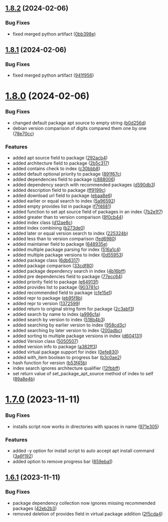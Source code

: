 ## [1.8.2](https://github.com/RonTamG/pyapt/compare/v1.8.1...v1.8.2) (2024-02-06)


### Bug Fixes

* fixed merged python artifact ([0bb398e](https://github.com/RonTamG/pyapt/commit/0bb398e010397c0a8fdec509e4fe06d5f6d1eff5))



## [1.8.1](https://github.com/RonTamG/pyapt/compare/v1.8.0...v1.8.1) (2024-02-06)


### Bug Fixes

* fixed merged python artifact ([941f956](https://github.com/RonTamG/pyapt/commit/941f95692b1bb387c8e6af547fe4530af6d47d17))



# [1.8.0](https://github.com/RonTamG/pyapt/compare/v1.7.0...v1.8.0) (2024-02-06)


### Bug Fixes

* changed default package apt source to empty string ([b0d256d](https://github.com/RonTamG/pyapt/commit/b0d256d48d360c761de8bbbf4cc69f599d65499e))
* debian version comparison of digits compared them one by one ([78e70cc](https://github.com/RonTamG/pyapt/commit/78e70cc4dc0f370067b6ff987e31cc388fa04f0b))


### Features

* added apt source field to package ([292acb4](https://github.com/RonTamG/pyapt/commit/292acb4a128ee529e8b489676b05f1e2b8c07f8e))
* added architecture field to package ([2b5c317](https://github.com/RonTamG/pyapt/commit/2b5c317906217b86c0b89a21f64c125dcee64956))
* added contains check to index ([c30bbb8](https://github.com/RonTamG/pyapt/commit/c30bbb8b14d9f25d9e97daaae75acb116214b56f))
* added default optional priority to package ([891f67c](https://github.com/RonTamG/pyapt/commit/891f67c1a222451c5d0da6dfb0bb30a7ef7394d6))
* added dependencies field to package ([c888006](https://github.com/RonTamG/pyapt/commit/c888006590bdfd8356b8e84c00c4ff3a7951d79a))
* added dependency search with recommended packages ([d590db3](https://github.com/RonTamG/pyapt/commit/d590db3382a11dfc38733f592d1dccc34aff2a47))
* added description field to package ([ff9199c](https://github.com/RonTamG/pyapt/commit/ff9199cac54d04e8b8c4b6b93163111e9272c775))
* added download url field to package ([ebaa8e6](https://github.com/RonTamG/pyapt/commit/ebaa8e69161a84b7950d6fad13d9c46656aae50e))
* added earlier or equal search to index ([5a96592](https://github.com/RonTamG/pyapt/commit/5a96592c404d5b5b8bac0556c90eff5063592400))
* added empty provides list in package ([f7f4681](https://github.com/RonTamG/pyapt/commit/f7f4681651ff136cb37d11d7cccb34b69086a202))
* added function to set apt source field of packages in an index ([7b2e1f7](https://github.com/RonTamG/pyapt/commit/7b2e1f7c8919868c26c769de432aecd8fea0072b))
* added greater than to version comparison ([8f0cb44](https://github.com/RonTamG/pyapt/commit/8f0cb446babe48a15066f7f3b5f1b53aafc1fc57))
* added index class ([d12ae8c](https://github.com/RonTamG/pyapt/commit/d12ae8c333b73cd66c8a18f7fc868aa2f0b5819b))
* added index combining ([b273de0](https://github.com/RonTamG/pyapt/commit/b273de0c4a71fb4588827b5025b944cf958c4086))
* added later or equal version search to index ([225324b](https://github.com/RonTamG/pyapt/commit/225324b02bc8212754afd8bf3766c5dd88035c40))
* added less than to version comparison ([fed6980](https://github.com/RonTamG/pyapt/commit/fed6980176eba7431a48fedd5a7a0745c4ef68bd))
* added maintainer field to package ([648935e](https://github.com/RonTamG/pyapt/commit/648935e9069a5dc6dd00d1d70591ddb343e8a006))
* added multiple package parsing for index ([516a1c4](https://github.com/RonTamG/pyapt/commit/516a1c4fc014b348341199afad13c76cc8ecd3f3))
* added multiple package versions to index ([0d55953](https://github.com/RonTamG/pyapt/commit/0d559539fab5c254d24c4a85830e40e54b297089))
* added package class ([6db6317](https://github.com/RonTamG/pyapt/commit/6db6317b0bdcdd471b2e24afcfa91649baad77aa))
* added package comparison ([33cdf80](https://github.com/RonTamG/pyapt/commit/33cdf80fc35135a859b84b34f114099eda2f0732))
* added package dependency search in index ([4b16bff](https://github.com/RonTamG/pyapt/commit/4b16bff268506e2568651381df1624fe36611e6e))
* added pre dependencies field to package ([77ecc64](https://github.com/RonTamG/pyapt/commit/77ecc644642693cdf889ba7870587525ed04bd4e))
* added priority field to package ([e64913f](https://github.com/RonTamG/pyapt/commit/e64913f3b3182d8605460d578dd0ab43d6d451d7))
* added provides list to package ([903781c](https://github.com/RonTamG/pyapt/commit/903781cc3e30843ad0affba7322154a145601e4f))
* added recommended field to package ([cfe15e1](https://github.com/RonTamG/pyapt/commit/cfe15e1b11381ca648845854c2df620dda21bb27))
* added repr to package ([eb95f8b](https://github.com/RonTamG/pyapt/commit/eb95f8bad5fd8a16dbcbc6078e44351aa37f2b20))
* added repr to version ([1372599](https://github.com/RonTamG/pyapt/commit/1372599b217c33368ee2a2efab0b9aefbc648d0a))
* added return to original string form for package ([2c3abf3](https://github.com/RonTamG/pyapt/commit/2c3abf39410158209cc3967a26f2ed509872cbc0))
* added search by name to index ([a996cfa](https://github.com/RonTamG/pyapt/commit/a996cfac2c1159a799c090280cf003e019a1919e))
* added search by version to index ([518b4b3](https://github.com/RonTamG/pyapt/commit/518b4b341bd1ff1556627df97b6d400d17ef7a40))
* added searching by earlier version to index ([958cd3c](https://github.com/RonTamG/pyapt/commit/958cd3c96bcfa1883647a85bbf51115e97c45393))
* added searching by later version to index ([200adbc](https://github.com/RonTamG/pyapt/commit/200adbcd5dcceb3d42793c4abc89fd00cf4f9b30))
* added sorting to multiple package versions in index ([d604131](https://github.com/RonTamG/pyapt/commit/d60413185a288b0454286617bb52dfa298962188))
* added Version class ([5050507](https://github.com/RonTamG/pyapt/commit/5050507811a8931272e83b113bd0a9463fb367cf))
* added version info to package ([a382ff3](https://github.com/RonTamG/pyapt/commit/a382ff3304dcd21a29a0e374bff5d3cb9fac6dbb))
* added virtual package support for index ([0efe830](https://github.com/RonTamG/pyapt/commit/0efe83015e695e0dd8e7d2dae6f5d9b0c9b3a594))
* added with_item boolean to progress bar ([b3c0ae2](https://github.com/RonTamG/pyapt/commit/b3c0ae25f28cb6d2511f4e8ed81800c1358bbc9c))
* hash function for version ([b53f45b](https://github.com/RonTamG/pyapt/commit/b53f45b334a69e498a1e3b1be2eb265624d99c43))
* index search ignores architecture qualifier ([12fbbff](https://github.com/RonTamG/pyapt/commit/12fbbff8732931ac233c4705bfce80aa49d85a9b))
* set return value of set_package_apt_source method of index to self ([89a8e4b](https://github.com/RonTamG/pyapt/commit/89a8e4b4d055eac8e743264a979e2579890ce202))



# [1.7.0](https://github.com/RonTamG/pyapt/compare/v1.6.1...v1.7.0) (2023-11-11)


### Bug Fixes

* installs script now works in directories with spaces in name ([971e305](https://github.com/RonTamG/pyapt/commit/971e3053e05c12d63b521021859f78e649a1f2e6))


### Features

* added -y option for install script to auto accept apt install command ([3a6f192](https://github.com/RonTamG/pyapt/commit/3a6f1927a9c0ec43755ab91e477bac33553b4eb2))
* added option to remove progress bar ([859eba1](https://github.com/RonTamG/pyapt/commit/859eba1b6dcef941ede9fa0121443b5ab95f94b7))



## [1.6.1](https://github.com/RonTamG/pyapt/compare/v1.6.0...v1.6.1) (2023-11-11)


### Bug Fixes

* package dependency collection now ignores missing recommended packages ([42eb2b3](https://github.com/RonTamG/pyapt/commit/42eb2b366cf3899a163af526b87b50546ba94cfd))
* removed deletion of provides field in virtual package addition ([2f5cda4](https://github.com/RonTamG/pyapt/commit/2f5cda4070e4eae56f00d4d95a74e2f114b3f8b4))



